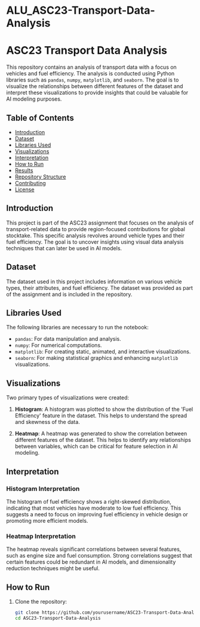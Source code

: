 # ALU_ASC23-Transport-Data-Analysis
# ASC23 Transport Data Analysis

This repository contains an analysis of transport data with a focus on vehicles and fuel efficiency. The analysis is conducted using Python libraries such as `pandas`, `numpy`, `matplotlib`, and `seaborn`. The goal is to visualize the relationships between different features of the dataset and interpret these visualizations to provide insights that could be valuable for AI modeling purposes.

## Table of Contents

- [Introduction](#introduction)
- [Dataset](#dataset)
- [Libraries Used](#libraries-used)
- [Visualizations](#visualizations)
- [Interpretation](#interpretation)
- [How to Run](#how-to-run)
- [Results](#results)
- [Repository Structure](#repository-structure)
- [Contributing](#contributing)
- [License](#license)

## Introduction

This project is part of the ASC23 assignment that focuses on the analysis of transport-related data to provide region-focused contributions for global stocktake. This specific analysis revolves around vehicle types and their fuel efficiency. The goal is to uncover insights using visual data analysis techniques that can later be used in AI models.

## Dataset

The dataset used in this project includes information on various vehicle types, their attributes, and fuel efficiency. The dataset was provided as part of the assignment and is included in the repository.

## Libraries Used

The following libraries are necessary to run the notebook:

- `pandas`: For data manipulation and analysis.
- `numpy`: For numerical computations.
- `matplotlib`: For creating static, animated, and interactive visualizations.
- `seaborn`: For making statistical graphics and enhancing `matplotlib` visualizations.

## Visualizations

Two primary types of visualizations were created:

1. **Histogram**: A histogram was plotted to show the distribution of the 'Fuel Efficiency' feature in the dataset. This helps to understand the spread and skewness of the data.

2. **Heatmap**: A heatmap was generated to show the correlation between different features of the dataset. This helps to identify any relationships between variables, which can be critical for feature selection in AI modeling.

## Interpretation

### Histogram Interpretation

The histogram of fuel efficiency shows a right-skewed distribution, indicating that most vehicles have moderate to low fuel efficiency. This suggests a need to focus on improving fuel efficiency in vehicle design or promoting more efficient models.

### Heatmap Interpretation

The heatmap reveals significant correlations between several features, such as engine size and fuel consumption. Strong correlations suggest that certain features could be redundant in AI models, and dimensionality reduction techniques might be useful.

## How to Run

1. Clone the repository:
   ```bash
   git clone https://github.com/yourusername/ASC23-Transport-Data-Analysis.git
   cd ASC23-Transport-Data-Analysis
